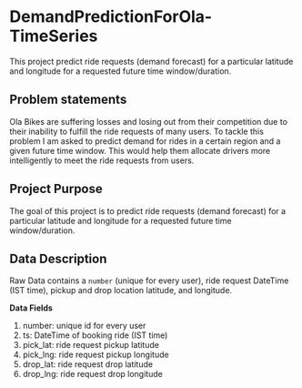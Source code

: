 # DemandPredictionForOla-TimeSeries
This project predict ride requests (demand forecast) for a particular latitude and longitude for a requested future time window/duration.

## Problem statements

Ola Bikes are suffering losses and losing out from their competition due to their inability to fulfill the ride requests of many users. To tackle this problem I am asked to predict demand for rides in a certain region and a given future time window. This would help them allocate drivers more intelligently to meet the ride requests from users.

## Project Purpose 

The goal of this project is to predict ride requests (demand forecast) for a particular latitude and longitude for a requested future time window/duration.

## Data Description

Raw Data contains a `number` (unique for every user), ride request DateTime (IST time),
pickup and drop location latitude, and longitude.

**Data Fields**
1. number: unique id for every user
2. ts: DateTime of booking ride (IST time)
3. pick_lat: ride request pickup latitude
4. pick_lng: ride request pickup longitude
5. drop_lat: ride request drop latitude
6. drop_lng: ride request drop longitude

